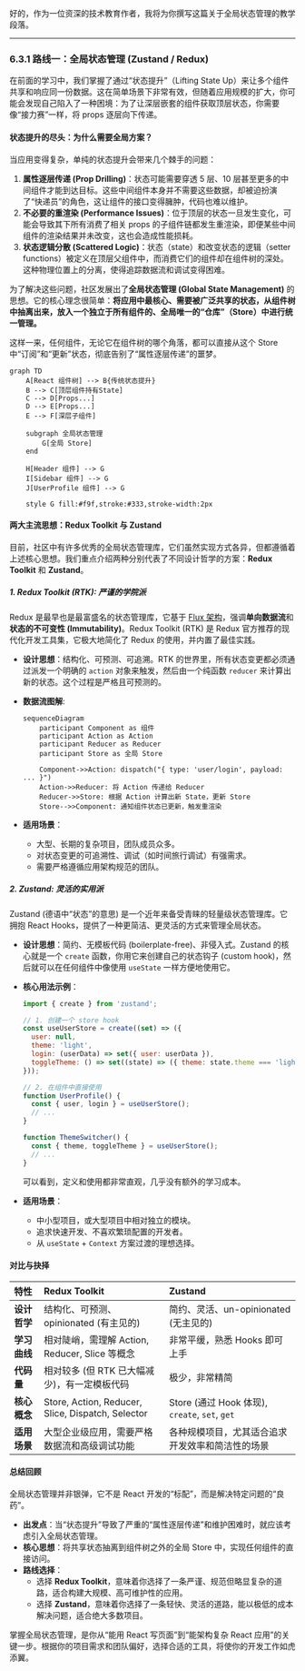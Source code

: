 好的，作为一位资深的技术教育作者，我将为你撰写这篇关于全局状态管理的教学段落。

---

### 6.3.1 路线一：全局状态管理 (Zustand / Redux)

在前面的学习中，我们掌握了通过“状态提升”（Lifting State Up）来让多个组件共享和响应同一份数据。这在简单场景下非常有效，但随着应用规模的扩大，你可能会发现自己陷入了一种困境：为了让深层嵌套的组件获取顶层状态，你需要像“接力赛”一样，将 props 逐层向下传递。

#### 状态提升的尽头：为什么需要全局方案？

当应用变得复杂，单纯的状态提升会带来几个棘手的问题：

1.  **属性逐层传递 (Prop Drilling)**：状态可能需要穿透 5 层、10 层甚至更多的中间组件才能到达目标。这些中间组件本身并不需要这些数据，却被迫扮演了“快递员”的角色，这让组件的接口变得臃肿，代码也难以维护。
2.  **不必要的重渲染 (Performance Issues)**：位于顶层的状态一旦发生变化，可能会导致其下所有消费了相关 props 的子组件链都发生重渲染，即便某些中间组件的渲染结果并未改变，这也会造成性能损耗。
3.  **状态逻辑分散 (Scattered Logic)**：状态（state）和改变状态的逻辑（setter functions）被定义在顶层父组件中，而消费它们的组件却在组件树的深处。这种物理位置上的分离，使得追踪数据流和调试变得困难。

为了解决这些问题，社区发展出了**全局状态管理 (Global State Management)** 的思想。它的核心理念很简单：**将应用中最核心、需要被广泛共享的状态，从组件树中抽离出来，放入一个独立于所有组件的、全局唯一的“仓库”（Store）中进行统一管理。**

这样一来，任何组件，无论它在组件树的哪个角落，都可以直接从这个 Store 中“订阅”和“更新”状态，彻底告别了“属性逐层传递”的噩梦。

```mermaid
graph TD
    A[React 组件树] --> B{传统状态提升}
    B --> C[顶层组件持有State]
    C --> D[Props...]
    D --> E[Props...]
    E --> F[深层子组件]

    subgraph 全局状态管理
        G[全局 Store]
    end

    H[Header 组件] --> G
    I[Sidebar 组件] --> G
    J[UserProfile 组件] --> G

    style G fill:#f9f,stroke:#333,stroke-width:2px
```

#### 两大主流思想：Redux Toolkit 与 Zustand

目前，社区中有许多优秀的全局状态管理库，它们虽然实现方式各异，但都遵循着上述核心思想。我们重点介绍两种分别代表了不同设计哲学的方案：**Redux Toolkit** 和 **Zustand**。

##### 1. Redux Toolkit (RTK): 严谨的学院派

Redux 是最早也是最富盛名的状态管理库，它基于 [Flux 架构](https://facebook.github.io/flux/docs/in-depth-overview)，强调**单向数据流**和**状态的不可变性 (Immutability)**。Redux Toolkit (RTK) 是 Redux 官方推荐的现代化开发工具集，它极大地简化了 Redux 的使用，并内置了最佳实践。

*   **设计思想**：结构化、可预测、可追溯。RTK 的世界里，所有状态变更都必须通过派发一个明确的 `action` 对象来触发，然后由一个纯函数 `reducer` 来计算出新的状态。这个过程是严格且可预测的。

*   **数据流图解**:
    ```mermaid
    sequenceDiagram
        participant Component as 组件
        participant Action as Action
        participant Reducer as Reducer
        participant Store as 全局 Store

        Component->>Action: dispatch("{ type: 'user/login', payload: ... }")
        Action->>Reducer: 将 Action 传递给 Reducer
        Reducer->>Store: 根据 Action 计算出新 State，更新 Store
        Store-->>Component: 通知组件状态已更新，触发重渲染
    ```

*   **适用场景**：
    *   大型、长期的复杂项目，团队成员众多。
    *   对状态变更的可追溯性、调试（如时间旅行调试）有强需求。
    *   需要严格遵循应用架构规范的团队。

##### 2. Zustand: 灵活的实用派

Zustand (德语中“状态”的意思) 是一个近年来备受青睐的轻量级状态管理库。它拥抱 React Hooks，提供了一种更简洁、更灵活的方式来管理全局状态。

*   **设计思想**：简约、无模板代码 (boilerplate-free)、非侵入式。Zustand 的核心就是一个 `create` 函数，你用它来创建自己的状态钩子 (custom hook)，然后就可以在任何组件中像使用 `useState` 一样方便地使用它。

*   **核心用法示例**：
    ```javascript
    import { create } from 'zustand';

    // 1. 创建一个 store hook
    const useUserStore = create((set) => ({
      user: null,
      theme: 'light',
      login: (userData) => set({ user: userData }),
      toggleTheme: () => set((state) => ({ theme: state.theme === 'light' ? 'dark' : 'light' })),
    }));

    // 2. 在组件中直接使用
    function UserProfile() {
      const { user, login } = useUserStore();
      // ...
    }

    function ThemeSwitcher() {
      const { theme, toggleTheme } = useUserStore();
      // ...
    }
    ```
    可以看到，定义和使用都非常直观，几乎没有额外的学习成本。

*   **适用场景**：
    *   中小型项目，或大型项目中相对独立的模块。
    *   追求快速开发、不喜欢繁琐配置的开发者。
    *   从 `useState` + `Context` 方案过渡的理想选择。

#### 对比与抉择

| 特性         | Redux Toolkit                                     | Zustand                                           |
| :----------- | :------------------------------------------------ | :------------------------------------------------ |
| **设计哲学** | 结构化、可预测、 opinionated (有主见的)             | 简约、灵活、un-opinionated (无主见的)             |
| **学习曲线** | 相对陡峭，需理解 Action, Reducer, Slice 等概念      | 非常平缓，熟悉 Hooks 即可上手                     |
| **代码量**   | 相对较多 (但 RTK 已大幅减少)，有一定模板代码       | 极少，非常精简                                    |
| **核心概念** | Store, Action, Reducer, Slice, Dispatch, Selector | Store (通过 Hook 体现), `create`, `set`, `get`      |
| **适用场景** | 大型企业级应用，需要严格数据流和高级调试功能        | 各种规模项目，尤其适合追求开发效率和简洁性的场景    |

#### 总结回顾

全局状态管理并非银弹，它不是 React 开发的“标配”，而是解决特定问题的“良药”。

*   **出发点**：当“状态提升”导致了严重的“属性逐层传递”和维护困难时，就应该考虑引入全局状态管理。
*   **核心思想**：将共享状态抽离到组件树之外的全局 Store 中，实现任何组件的直接访问。
*   **路线选择**：
    *   选择 **Redux Toolkit**，意味着你选择了一条严谨、规范但略显复杂的道路，适合构建大规模、高可维护性的应用。
    *   选择 **Zustand**，意味着你选择了一条轻快、灵活的道路，能以极低的成本解决问题，适合绝大多数项目。

掌握全局状态管理，是你从“能用 React 写页面”到“能架构复杂 React 应用”的关键一步。根据你的项目需求和团队偏好，选择合适的工具，将使你的开发工作如虎添翼。